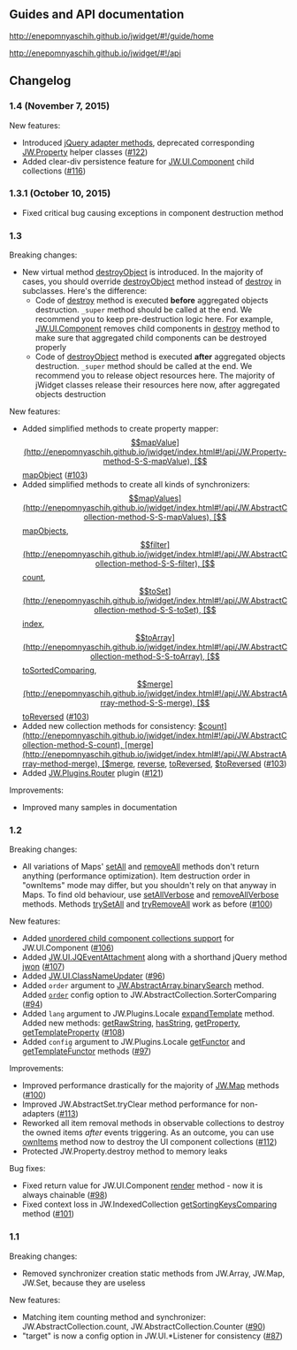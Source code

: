 ﻿## Guides and API documentation

http://enepomnyaschih.github.io/jwidget/#!/guide/home

http://enepomnyaschih.github.io/jwidget/#!/api

## Changelog

### 1.4 (November 7, 2015)

New features:

- Introduced [jQuery adapter methods](http://enepomnyaschih.github.io/jwidget/index.html#!/api/jQuery), deprecated corresponding [JW.Property](http://enepomnyaschih.github.io/jwidget/index.html#!/api/JW.Property) helper classes ([#122](https://github.com/enepomnyaschih/jwidget/issues/122))
- Added clear-div persistence feature for [JW.UI.Component](http://enepomnyaschih.github.io/jwidget/index.html#!/api/JW.UI.Component) child collections ([#116](https://github.com/enepomnyaschih/jwidget/issues/116))

### 1.3.1 (October 10, 2015)

- Fixed critical bug causing exceptions in component destruction method

### 1.3

Breaking changes:

- New virtual method [destroyObject](http://enepomnyaschih.github.io/jwidget/index.html#!/api/JW.Class-method-destroyObject) is introduced. In the majority of cases, you should override [destroyObject](http://enepomnyaschih.github.io/jwidget/index.html#!/api/JW.Class-method-destroyObject) method instead of [destroy](http://enepomnyaschih.github.io/jwidget/index.html#!/api/JW.Class-method-destroy) in subclasses. Here's the difference:
  - Code of [destroy](http://enepomnyaschih.github.io/jwidget/index.html#!/api/JW.Class-method-destroy) method is executed **before** aggregated objects destruction. `_super` method should be called at the end. We recommend you to keep pre-destruction logic here. For example, [JW.UI.Component](http://enepomnyaschih.github.io/jwidget/index.html#!/api/JW.UI.Component) removes child components in [destroy](http://enepomnyaschih.github.io/jwidget/index.html#!/api/JW.Class-method-destroy) method to make sure that aggregated child components can be destroyed properly
  - Code of [destroyObject](http://enepomnyaschih.github.io/jwidget/index.html#!/api/JW.Class-method-destroyObject) method is executed **after** aggregated objects destruction. `_super` method should be called at the end. We recommend you to release object resources here. The majority of jWidget classes release their resources here now, after aggregated objects destruction

New features:

- Added simplified methods to create property mapper: [$$mapValue](http://enepomnyaschih.github.io/jwidget/index.html#!/api/JW.Property-method-S-S-mapValue), [$$mapObject](http://enepomnyaschih.github.io/jwidget/index.html#!/api/JW.Property-method-S-S-mapObject) ([#103](https://github.com/enepomnyaschih/jwidget/issues/103))
- Added simplified methods to create all kinds of synchronizers: [$$mapValues](http://enepomnyaschih.github.io/jwidget/index.html#!/api/JW.AbstractCollection-method-S-S-mapValues), [$$mapObjects](http://enepomnyaschih.github.io/jwidget/index.html#!/api/JW.AbstractCollection-method-S-S-mapObjects), [$$filter](http://enepomnyaschih.github.io/jwidget/index.html#!/api/JW.AbstractCollection-method-S-S-filter), [$$count](http://enepomnyaschih.github.io/jwidget/index.html#!/api/JW.AbstractCollection-method-S-S-count), [$$toSet](http://enepomnyaschih.github.io/jwidget/index.html#!/api/JW.AbstractCollection-method-S-S-toSet), [$$index](http://enepomnyaschih.github.io/jwidget/index.html#!/api/JW.AbstractCollection-method-S-S-index), [$$toArray](http://enepomnyaschih.github.io/jwidget/index.html#!/api/JW.AbstractCollection-method-S-S-toArray), [$$toSortedComparing](http://enepomnyaschih.github.io/jwidget/index.html#!/api/JW.AbstractCollection-method-S-S-toSortedComparing), [$$merge](http://enepomnyaschih.github.io/jwidget/index.html#!/api/JW.AbstractArray-method-S-S-merge), [$$toReversed](http://enepomnyaschih.github.io/jwidget/index.html#!/api/JW.AbstractArray-method-S-S-toReversed) ([#103](https://github.com/enepomnyaschih/jwidget/issues/103))
- Added new collection methods for consistency: [$count](http://enepomnyaschih.github.io/jwidget/index.html#!/api/JW.AbstractCollection-method-S-count), [merge](http://enepomnyaschih.github.io/jwidget/index.html#!/api/JW.AbstractArray-method-merge), [$merge](http://enepomnyaschih.github.io/jwidget/index.html#!/api/JW.AbstractArray-method-S-merge), [reverse](http://enepomnyaschih.github.io/jwidget/index.html#!/api/JW.AbstractArray-method-reverse), [toReversed](http://enepomnyaschih.github.io/jwidget/index.html#!/api/JW.AbstractArray-method-toReversed), [$toReversed](http://enepomnyaschih.github.io/jwidget/index.html#!/api/JW.AbstractArray-method-S-toReversed) ([#103](https://github.com/enepomnyaschih/jwidget/issues/103))
- Added [JW.Plugins.Router](http://enepomnyaschih.github.io/jwidget/index.html#!/api/JW.Plugins.Router) plugin ([#121](https://github.com/enepomnyaschih/jwidget/issues/121))

Improvements:

- Improved many samples in documentation

### 1.2

Breaking changes:

- All variations of Maps' [setAll](http://enepomnyaschih.github.io/jwidget/index.html#!/api/JW.AbstractMap-method-setAll) and [removeAll](http://enepomnyaschih.github.io/jwidget/index.html#!/api/JW.AbstractMap-method-removeAll) methods don't return anything (performance optimization). Item destruction order in "ownItems" mode may differ, but you shouldn't rely on that anyway in Maps. To find old behaviour, use [setAllVerbose](http://enepomnyaschih.github.io/jwidget/index.html#!/api/JW.AbstractMap-method-setAllVerbose) and [removeAllVerbose](http://enepomnyaschih.github.io/jwidget/index.html#!/api/JW.AbstractMap-method-removeAllVerbose) methods. Methods [trySetAll](http://enepomnyaschih.github.io/jwidget/index.html#!/api/JW.AbstractMap-method-trySetAll) and [tryRemoveAll](http://enepomnyaschih.github.io/jwidget/index.html#!/api/JW.AbstractMap-method-tryRemoveAll) work as before ([#100](https://github.com/enepomnyaschih/jwidget/issues/100))

New features:

- Added [unordered child component collections support](http://enepomnyaschih.github.io/jwidget/index.html#!/api/JW.UI.Component-method-addCollection) for JW.UI.Component ([#106](https://github.com/enepomnyaschih/jwidget/issues/106))
- Added [JW.UI.JQEventAttachment](http://enepomnyaschih.github.io/jwidget/index.html#!/api/JW.UI.JQEventAttachment) along with a shorthand jQuery method [jwon](http://enepomnyaschih.github.io/jwidget/index.html#!/api/jQuery-method-jwon) ([#107](https://github.com/enepomnyaschih/jwidget/issues/107))
- Added [JW.UI.ClassNameUpdater](http://enepomnyaschih.github.io/jwidget/index.html#!/api/JW.UI.ClassNameUpdater) ([#96](https://github.com/enepomnyaschih/jwidget/issues/96))
- Added `order` argument to [JW.AbstractArray.binarySearch](http://enepomnyaschih.github.io/jwidget/index.html#!/api/JW.AbstractArray-method-binarySearch) method. Added [`order`](http://enepomnyaschih.github.io/jwidget/index.html#!/api/JW.AbstractCollection.SorterComparing-cfg-order) config option to JW.AbstractCollection.SorterComparing ([#94](https://github.com/enepomnyaschih/jwidget/issues/94))
- Added `lang` argument to JW.Plugins.Locale [expandTemplate](http://enepomnyaschih.github.io/jwidget/index.html#!/api/JW.Plugins.Locale-method-expandTemplate) method. Added new methods: [getRawString](http://enepomnyaschih.github.io/jwidget/index.html#!/api/JW.Plugins.Locale-method-getRawString), [hasString](http://enepomnyaschih.github.io/jwidget/index.html#!/api/JW.Plugins.Locale-method-hasString), [getProperty](http://enepomnyaschih.github.io/jwidget/index.html#!/api/JW.Plugins.Locale-method-getProperty), [getTemplateProperty](http://enepomnyaschih.github.io/jwidget/index.html#!/api/JW.Plugins.Locale-method-getTemplateProperty) ([#108](https://github.com/enepomnyaschih/jwidget/issues/108))
- Added `config` argument to JW.Plugins.Locale [getFunctor](http://enepomnyaschih.github.io/jwidget/index.html#!/api/JW.Plugins.Locale-method-getFunctor) and [getTemplateFunctor](http://enepomnyaschih.github.io/jwidget/index.html#!/api/JW.Plugins.Locale-method-getTemplateFunctor) methods ([#97](https://github.com/enepomnyaschih/jwidget/issues/97))

Improvements:

- Improved performance drastically for the majority of [JW.Map](http://enepomnyaschih.github.io/jwidget/index.html#!/api/JW.Map) methods ([#100](https://github.com/enepomnyaschih/jwidget/issues/100))
- Improved JW.AbstractSet.tryClear method performance for non-adapters ([#113](https://github.com/enepomnyaschih/jwidget/issues/113))
- Reworked all item removal methods in observable collections to destroy the owned items *after* events triggering. As an outcome, you can use [ownItems](http://enepomnyaschih.github.io/jwidget/index.html#!/api/JW.AbstractCollection-method-ownItems) method now to destroy the UI component collections ([#112](https://github.com/enepomnyaschih/jwidget/issues/112))
- Protected JW.Property.destroy method to memory leaks

Bug fixes:

- Fixed return value for JW.UI.Component [render](http://enepomnyaschih.github.io/jwidget/index.html#!/api/JW.UI.Component-method-render) method - now it is always chainable ([#98](https://github.com/enepomnyaschih/jwidget/issues/98))
- Fixed context loss in JW.IndexedCollection [getSortingKeysComparing](http://enepomnyaschih.github.io/jwidget/index.html#!/api/JW.IndexedCollection-method-getSortingKeysComparing) method ([#101](https://github.com/enepomnyaschih/jwidget/issues/101))

### 1.1

Breaking changes:

- Removed synchronizer creation static methods from JW.Array, JW.Map, JW.Set, because they are useless

New features:

- Matching item counting method and synchronizer: JW.AbstractCollection.count, JW.AbstractCollection.Counter ([#90](https://github.com/enepomnyaschih/jwidget/issues/90))
- "target" is now a config option in JW.UI.*Listener for consistency ([#87](https://github.com/enepomnyaschih/jwidget/issues/87))
